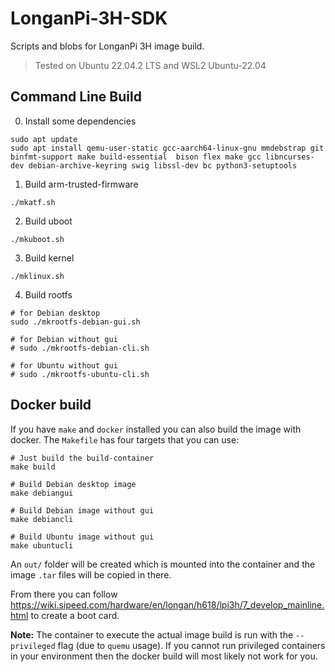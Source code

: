 # LonganPi-3H-SDK
Scripts and blobs for LonganPi 3H image build.
> Tested on Ubuntu 22.04.2 LTS and WSL2 Ubuntu-22.04

## Command Line Build

0. Install some dependencies
```shell
sudo apt update
sudo apt install qemu-user-static gcc-aarch64-linux-gnu mmdebstrap git binfmt-support make build-essential  bison flex make gcc libncurses-dev debian-archive-keyring swig libssl-dev bc python3-setuptools
```

1. Build arm-trusted-firmware
```shell
./mkatf.sh
```

2. Build uboot
```shell
./mkuboot.sh
```

3. Build kernel
```shell
./mklinux.sh
```

4. Build rootfs

```shell
# for Debian desktop
sudo ./mkrootfs-debian-gui.sh

# for Debian without gui
# sudo ./mkrootfs-debian-cli.sh

# for Ubuntu without gui
# sudo ./mkrootfs-ubuntu-cli.sh
```

## Docker build

If you have `make` and `docker` installed you can also build the image with docker. The `Makefile` has four targets that you can use:

```shell
# Just build the build-container
make build

# Build Debian desktop image
make debiangui

# Build Debian image without gui
make debiancli

# Build Ubuntu image without gui
make ubuntucli
```
An `out/` folder will be created which is mounted into the container and the image `.tar` files will be copied in there.

From there you can follow https://wiki.sipeed.com/hardware/en/longan/h618/lpi3h/7_develop_mainline.html to create a boot card.

**Note:** The container to execute the actual image build is run with the `--privileged` flag (due to `quemu` usage). If you cannot run privileged containers in your environment then the docker build will most likely not work for you.

